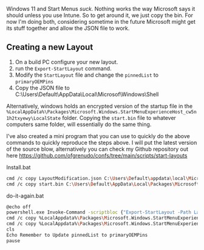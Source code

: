 Windows 11 and Start Menus *suck.* Nothing works the way Microsoft says it should unless you use Intune. So to get around it, we just copy the bin. For now I'm doing both, considering sometime in the future Microsoft might get its stuff together and allow the JSON file to work.


## Creating a new Layout

1. On a build PC configure your new layout.
2. run the ```Export-StartLayout``` command.
3. Modify the `StartLayout` file and change the `pinnedList` to `primaryOEMPins`
4. Copy the JSON file to C:\Users\Default\AppData\Local\Microsof\Windows\Shell

Alternatively, windows holds an encrypted version of the startup file in the `%LocalAppData%\Packages\Microsoft.Windows.StartMenuExperienceHost_cw5n1h2txyewy\LocalState` folder. Copying the `start.bin` file to whatever computers same folder, will essentially do the same thing.

I've also created a mini program that you can use to quickly do the above commands to quickly reproduce the steps above. I will put the latest version of the source blow, alternatively you can check my Github repository out here https://github.com/ofgrenudo/confs/tree/main/scripts/start-layouts

Install.bat

```bash
cmd /c copy LayoutModification.json C:\Users\Default\appdata\local\Microsoft\Windows\Shell\LayoutModification.json /y 
cmd /c copy start.bin C:\Users\Default\AppData\Local\Packages\Microsoft.Windows.StartMenuExperienceHost_cw5n1h2txyewy\LocalState
```


do-it-again.bat

```bash
@echo off
powershell.exe Invoke-Command -scriptbloc {"Export-StartLayout -Path LayoutModifications.json"}
cmd /c copy %LocalAppdata%\Packages\Microsoft.Windows.StartMenuExperienceHost_cw5n1h2txyewy\LocalState\start.bin start.bin /y
cmd /c copy %LocalAppdata%\Packages\Microsoft.Windows.StartMenuExperienceHost_cw5n1h2txyewy\LocalState\start2.bin start.bin /y
cls
Echo Remember to Update pinnedList to primaryOEMPins
pause
```


